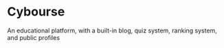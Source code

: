 # Cybourse
An educational platform, with a built-in blog, quiz system, ranking system, and public profiles
